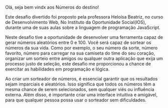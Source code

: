 Olá, seja bem vindx aos Números do destino! 

Este desafio divertido foi proposto pela professora Heloísa Beatriz, no curso de Desenvolvimento Web, No Instituto da Oportunidade Social(IOS), durante uma de suas aulas sobre a linguagem de programação JavaScript.

Neste desafio tive a oportunidade de desenvolver uma ferramenta capaz de gerar números aleatórios entre 0 e 100. Você será capaz de sortear os números da sua vida. Como por exemplo, o seu número da sorte, número favorito, número para carregar na sua camiseta do time do seu coração, organizar um sorteio entre amigos ou qualquer outra aplicação que exija um processo justo de seleção, este desafio me proporcionou a chance de exercitar as habilidades em programação e lógica.

Ao criar um sorteador de números, é essencial garantir que os resultados sejam imparciais e aleatórios. Isso significa que todos os números têm a mesma chance de serem selecionados, sem qualquer viés ou influência externa. Além disso, é importante criar uma interface intuitiva e amigável, para que qualquer pessoa possa usar o sorteador sem dificuldades.
